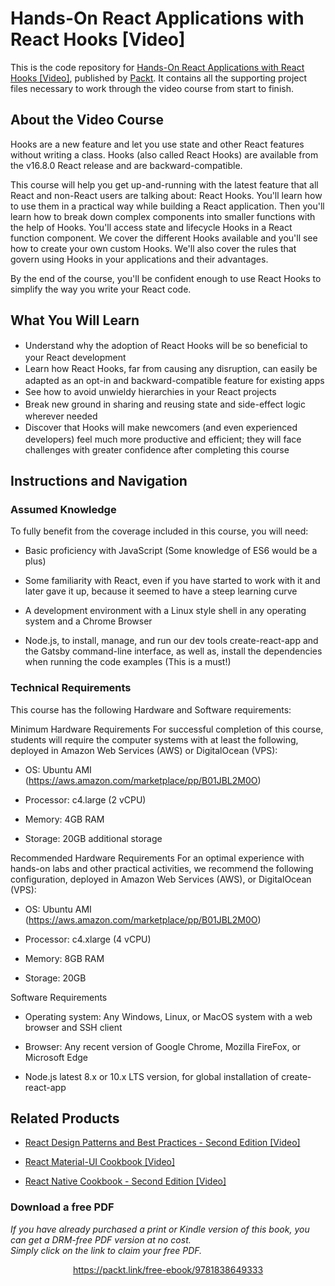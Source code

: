# Hands-On React Applications with React Hooks [Video]
This is the code repository for [Hands-On React Applications with React Hooks [Video]](https://www.packtpub.com/web-development/hands-on-react-applications-with-react-hooks-video), published by [Packt](https://www.packtpub.com/?utm_source=github). It contains all the supporting project files necessary to work through the video course from start to finish.
## About the Video Course
Hooks are a new feature and let you use state and other React features without writing a class. Hooks (also called React Hooks) are available from the v16.8.0 React release and are backward-compatible.

This course will help you get up-and-running with the latest feature that all React and non-React users are talking about: React Hooks. You'll learn how to use them in a practical way while building a React application. Then you'll learn how to break down complex components into smaller functions with the help of Hooks. You'll access state and lifecycle Hooks in a React function component. We cover the different Hooks available and you'll see how to create your own custom Hooks. We'll also cover the rules that govern using Hooks in your applications and their advantages.

By the end of the course, you'll be confident enough to use React Hooks to simplify the way you write your React code.


<H2>What You Will Learn</H2>
<DIV class=book-info-will-learn-text>
<UL>
<LI><SPAN style="LINE-HEIGHT: 20px; BACKGROUND-COLOR: transparent">Understand why the adoption of React Hooks will be so beneficial to your React development</SPAN> 
<LI><SPAN style="LINE-HEIGHT: 20px; BACKGROUND-COLOR: transparent">Learn how React Hooks, far from causing any disruption, can easily be adapted as an opt-in and backward-compatible feature for existing apps</SPAN> 
<LI><SPAN style="LINE-HEIGHT: 20px; BACKGROUND-COLOR: transparent">See how to avoid unwieldy hierarchies in your React projects</SPAN> 
<LI><SPAN style="LINE-HEIGHT: 20px; BACKGROUND-COLOR: transparent">Break new ground in sharing and reusing state and side-effect logic wherever needed</SPAN> 
<LI><SPAN style="LINE-HEIGHT: 20px; BACKGROUND-COLOR: transparent">Discover that Hooks will make newcomers (and even experienced developers) feel much more productive and efficient; they will face challenges with greater confidence after completing this course</SPAN></LI></UL></DIV>

## Instructions and Navigation
### Assumed Knowledge
To fully benefit from the coverage included in this course, you will need:<br/>

* Basic proficiency with JavaScript (Some knowledge of ES6 would be a plus)

* Some familiarity with React, even if you have started to work with it and later gave it up, because it seemed to have a steep learning curve

* A development environment with a Linux style shell in any operating system and a Chrome Browser

* Node.js, to install, manage, and run our dev tools create-react-app and the Gatsby command-line interface, as well as, install the dependencies when running the code examples (This is a must!)

### Technical Requirements
This course has the following Hardware and Software requirements:<br/>

Minimum Hardware Requirements
For successful completion of this course, students will require the computer systems with at least the following, deployed in Amazon Web Services (AWS) or DigitalOcean (VPS):

* OS: Ubuntu AMI (https://aws.amazon.com/marketplace/pp/B01JBL2M0O) 

* Processor: c4.large (2 vCPU)

* Memory:  4GB RAM

* Storage: 20GB additional storage

Recommended Hardware Requirements
For an optimal experience with hands-on labs and other practical activities, we recommend the following configuration, deployed in Amazon Web Services (AWS), or DigitalOcean (VPS):

* OS: Ubuntu AMI (https://aws.amazon.com/marketplace/pp/B01JBL2M0O) 

* Processor: c4.xlarge (4 vCPU)

* Memory: 8GB RAM

* Storage: 20GB 

Software Requirements

* Operating system: Any Windows, Linux, or MacOS system with a web browser and SSH client

* Browser: Any recent version of Google Chrome, Mozilla FireFox, or Microsoft Edge

* Node.js latest 8.x or 10.x LTS version, for global installation of create-react-app

## Related Products
* [React Design Patterns and Best Practices - Second Edition [Video]](https://www.packtpub.com/web-development/react-design-patterns-and-best-practices-second-edition)

* [React Material-UI Cookbook [Video]](https://www.packtpub.com/application-development/react-material-ui-cookbook)

* [React Native Cookbook - Second Edition [Video]](https://www.packtpub.com/application-development/react-native-cookbook-second-edition)

### Download a free PDF

 <i>If you have already purchased a print or Kindle version of this book, you can get a DRM-free PDF version at no cost.<br>Simply click on the link to claim your free PDF.</i>
<p align="center"> <a href="https://packt.link/free-ebook/9781838649333">https://packt.link/free-ebook/9781838649333 </a> </p>